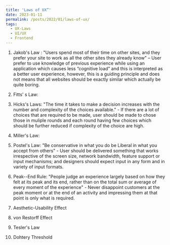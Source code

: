 ```yaml
---
title: 'Laws of UX”'
date: 2023-01-11
permalink: /posts/2022/01/laws-of-ux/
tags:
  - UX-Laws
  - UI/UX
  - Frontend
---
```


1. Jakob's Law : "Users spend most of their time on other sites, and they prefer your site to work as all the other sites they already know" – User prefer to use knowledge of previous experience while using an application which causes less “cognitive load” and this is interpreted as a better user experience, however, this is a guiding principle and does not means that all websites should be exactly similar which actually be quite boring.

2. Fitts' s Law: 

3. Hicks's Laws: "The time it takes to make a decision increases with the number and complexity of the choices available." -  If there are a lot of choices that are required to be made, user should be made to chose those in muliple rounds and each round having few choices which should be further reduced if complexity of the choice are high.

4. Miller's Law: 

5. Postel's Law: "Be conservative in what you do be Liberal in what you accept from others" - User should be delivered something that works irrespective of the screen size, network bandwidth, feature support or input mechanisms; and designers should expect input in any form and in variety of input formats. 

6. Peak--End Rule: "People judge an experience largely based on how they felt at its peak and its end, rather than on the total sum or average of every moment of the experience" - Never disappoint customers at the peak moment or at the end of an activity and impressing them at that point is only what is required.  

7. Aesthetic-Usability Effect

8. von Restorff Effect

9. Tesler's Law

10. Dohtery Threshold


